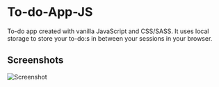 # To-do-App-JS
To-do app created with vanilla JavaScript and CSS/SASS. 
It uses local storage to store your to-do:s in between your sessions in your browser.

## Screenshots
![Screenshot](https://user-images.githubusercontent.com/4206830/124653299-6d4e1e80-de9d-11eb-953f-57200b475363.png)

